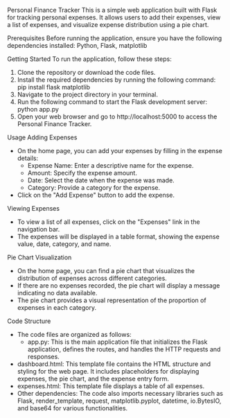 Personal Finance Tracker
This is a simple web application built with Flask for tracking personal expenses. It allows users to add their expenses, view a list of expenses, and visualize expense distribution using a pie chart.

Prerequisites
Before running the application, ensure you have the following dependencies installed: Python, Flask, matplotlib

Getting Started
To run the application, follow these steps:
1. Clone the repository or download the code files.
2. Install the required dependencies by running the following command: pip install flask matplotlib
3. Navigate to the project directory in your terminal.
4. Run the following command to start the Flask development server: python app.py
5. Open your web browser and go to http://localhost:5000 to access the Personal Finance Tracker.

Usage
Adding Expenses
- On the home page, you can add your expenses by filling in the expense details:
  - Expense Name: Enter a descriptive name for the expense.
  - Amount: Specify the expense amount.
  - Date: Select the date when the expense was made.
  - Category: Provide a category for the expense.
- Click on the "Add Expense" button to add the expense.

Viewing Expenses
- To view a list of all expenses, click on the "Expenses" link in the navigation bar.
- The expenses will be displayed in a table format, showing the expense value, date, category, and name.

Pie Chart Visualization
- On the home page, you can find a pie chart that visualizes the distribution of expenses across different categories.
- If there are no expenses recorded, the pie chart will display a message indicating no data available.
- The pie chart provides a visual representation of the proportion of expenses in each category.

Code Structure
- The code files are organized as follows:
  - app.py: This is the main application file that initializes the Flask application, defines the routes, and handles the HTTP requests and responses.
- dashboard.html: This template file contains the HTML structure and styling for the web page. It includes placeholders for displaying expenses, the pie chart, and the expense entry form.
- expenses.html: This template file displays a table of all expenses.
- Other dependencies: The code also imports necessary libraries such as Flask, render_template, request, matplotlib.pyplot, datetime, io.BytesIO, and base64 for various functionalities.
